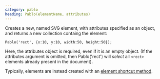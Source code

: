```yaml
---
category: pablo
heading: Pablo(elementName, attributes)
---
```


Creates a new, named SVG element, with attributes specified as an object, and returns a new collection containg the element:

    Pablo('rect', {x:10, y:10, width:50, height:50});

Here, the attributes object is required, even if it is an empty object. (If the attributes argument is omitted, then Pablo('rect') will _select_ all `<rect>` elements already present in the document).

Typically, elements are instead created with an [element shortcut method](/api/#creation).